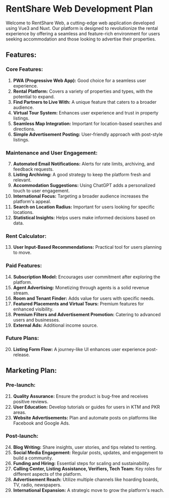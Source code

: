 # RentShare Web Development Plan

Welcome to RentShare Web, a cutting-edge web application developed using Vue3 and Nuxt. Our platform is designed to revolutionize the rental experience by offering a seamless and feature-rich environment for users seeking accommodation and those looking to advertise their properties.

## Features:

### Core Features:
1. **PWA (Progressive Web App):** Good choice for a seamless user experience.
2. **Rental Platform:** Covers a variety of properties and types, with the potential to expand.
3. **Find Partners to Live With:** A unique feature that caters to a broader audience.
4. **Virtual Tour System:** Enhances user experience and trust in property listings.
5. **Seamless Map Integration:** Important for location-based searches and directions.
6. **Simple Advertisement Posting:** User-friendly approach with post-style listings.

### Maintenance and User Engagement:
7. **Automated Email Notifications:** Alerts for rate limits, archiving, and feedback requests.
8. **Listing Archiving:** A good strategy to keep the platform fresh and relevant.
9. **Accommodation Suggestions:** Using ChatGPT adds a personalized touch to user engagement.
10. **International Focus:** Targeting a broader audience increases the platform's appeal.
11. **Search on Location Radius:** Important for users looking for specific locations.
12. **Statistical Insights:** Helps users make informed decisions based on data.

### Rent Calculator:
13. **User Input-Based Recommendations:** Practical tool for users planning to move.

### Paid Features:
14. **Subscription Model:** Encourages user commitment after exploring the platform.
15. **Agent Advertising:** Monetizing through agents is a solid revenue stream.
16. **Room and Tenant Finder:** Adds value for users with specific needs.
17. **Featured Placements and Virtual Tours:** Premium features for enhanced visibility.
18. **Premium Filters and Advertisement Promotion:** Catering to advanced users and businesses.
19. **External Ads:** Additional income source.

### Future Plans:
20. **Listing Form Flow:** A journey-like UI enhances user experience post-release.

## Marketing Plan:

### Pre-launch:
21. **Quality Assurance:** Ensure the product is bug-free and receives positive reviews.
22. **User Education:** Develop tutorials or guides for users in KTM and PKR areas.
23. **Website Advertisements:** Plan and automate posts on platforms like Facebook and Google Ads.

### Post-launch:
24. **Blog Writing:** Share insights, user stories, and tips related to renting.
25. **Social Media Engagement:** Regular posts, updates, and engagement to build a community.
26. **Funding and Hiring:** Essential steps for scaling and sustainability.
27. **Calling Center, Listing Assistance, Verifiers, Tech Team:** Key roles for different aspects of the platform.
28. **Advertisement Reach:** Utilize multiple channels like hoarding boards, TV, radio, newspapers.
29. **International Expansion:** A strategic move to grow the platform's reach.

